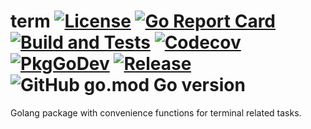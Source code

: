 # term [![License](https://img.shields.io/github/license/gonvenience/term.svg)](https://github.com/gonvenience/term/blob/main/LICENSE) [![Go Report Card](https://goreportcard.com/badge/github.com/gonvenience/term)](https://goreportcard.com/report/github.com/gonvenience/term) [![Build and Tests](https://github.com/gonvenience/term/workflows/Build%20and%20Tests/badge.svg)](https://github.com/gonvenience/term/actions?query=workflow%3A%22Build+and+Tests%22) [![Codecov](https://img.shields.io/codecov/c/github/gonvenience/term/main.svg)](https://codecov.io/gh/gonvenience/term) [![PkgGoDev](https://pkg.go.dev/badge/github.com/gonvenience/term)](https://pkg.go.dev/github.com/gonvenience/term) [![Release](https://img.shields.io/github/release/gonvenience/term.svg)](https://github.com/gonvenience/term/releases/latest) ![GitHub go.mod Go version](https://img.shields.io/github/go-mod/go-version/gonvenience/term)

Golang package with convenience functions for terminal related tasks.
